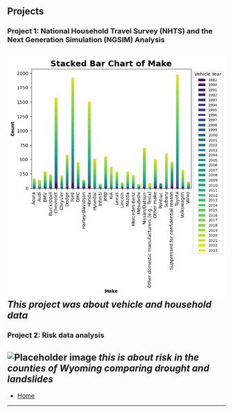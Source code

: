 ## Projects
### Project 1: National Household Travel Survey (NHTS) and the Next Generation Simulation (NGSIM) Analysis
![Screenshot of project](images_project1.png)
*This project was about vehicle and household data*
---
### Project 2: Risk data analysis
![Placeholder image](Unkown-1.jpg)
*this is about risk in the counties of Wyoming comparing drought and landslides*
---
- [Home](index.md)
---